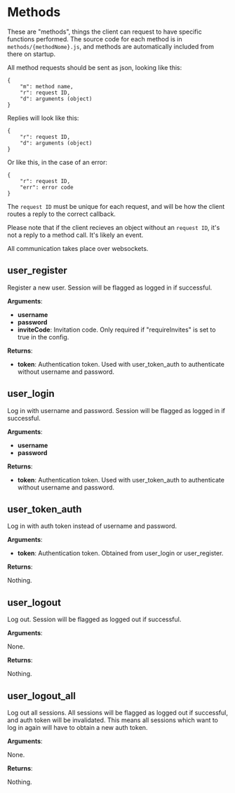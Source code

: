 # Methods

These are "methods", things the client can request to have specific functions performed. The source code for each method is in `methods/{methodNome}.js`, and methods are automatically included from there on startup.

All method requests should be sent as json, looking like this:

	{
		"m": method name,
		"r": request ID,
		"d": arguments (object)
	}

Replies will look like this:

	{
		"r": request ID,
		"d": arguments (object)
	}

Or like this, in the case of an error:

	{
		"r": request ID,
		"err": error code
	}

The `request ID` must be unique for each request, and will be how the client routes a reply to the correct callback.

Please note that if the client recieves an object without an `request ID`, it's not a reply to a method call. It's likely an event.

All communication takes place over websockets.

## user_register

Register a new user. Session will be flagged as logged in if successful.

**Arguments**:

* **username**
* **password**
* **inviteCode**: Invitation code. Only required if "requireInvites" is set to true in the config.

**Returns**:

* **token**: Authentication token. Used with user_token_auth to authenticate without username and password.

## user_login

Log in with username and password. Session will be flagged as logged in if successful.

**Arguments**:

* **username**
* **password**

**Returns**:

* **token**: Authentication token. Used with user_token_auth to authenticate without username and password.

## user_token_auth

Log in with auth token instead of username and password.

**Arguments**:

* **token**: Authentication token. Obtained from user_login or user_register.

**Returns**:

Nothing.

## user_logout

Log out. Session will be flagged as logged out if successful.

**Arguments**:

None.

**Returns**:

Nothing.

## user_logout_all

Log out all sessions. All sessions will be flagged as logged out if successful, and auth token will be invalidated. This means all sessions which want to log in again will have to obtain a new auth token.

**Arguments**:

None.

**Returns**:

Nothing.
